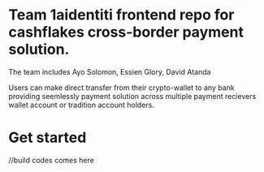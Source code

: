 # Team  1aidentiti frontend repo for cashflakes cross-border payment solution.

The   team includes Ayo Solomon, Essien Glory, David Atanda


Users can make direct transfer from their crypto-wallet to any bank providing seemlessly payment solution across
multiple payment recievers wallet account or tradition account holders.


# Get started

//build codes comes here
